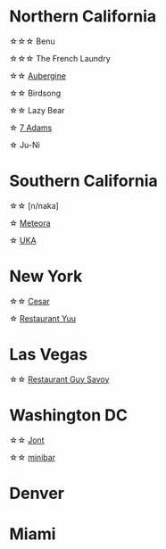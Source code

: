 # Northern California
☆☆☆ Benu

☆☆☆ The French Laundry

☆☆ [Aubergine](https://www.instagram.com/p/DJhj7MCy-wm/?hl=en)

☆☆ Birdsong

☆☆ Lazy Bear

☆ [7 Adams](https://www.instagram.com/p/DAfkOUmyzLZ/?hl=en)

☆ Ju-Ni

# Southern California
☆☆ [n/naka]

☆ [Meteora](https://www.instagram.com/p/DE0ywebye56/?hl=en)

☆ [UKA](https://www.instagram.com/p/DFEBs0KyrOh/?hl=en)

# New York
☆☆ [Cesar](https://www.instagram.com/p/DHLMjZURaIY/?hl=en)

☆ [Restaurant Yuu](https://www.instagram.com/p/DHLrWHPRTCw/?hl=en)

# Las Vegas
☆☆ [Restaurant Guy Savoy](https://www.instagram.com/p/DIWeINOJYfc/?hl=en)

# Washington DC
☆☆ [Jont](https://www.instagram.com/p/DHzJSSiSdM3/?hl=en)

☆☆ [minibar](https://www.instagram.com/p/DHw12t8ScH4/?hl=en)

# Denver

# Miami

